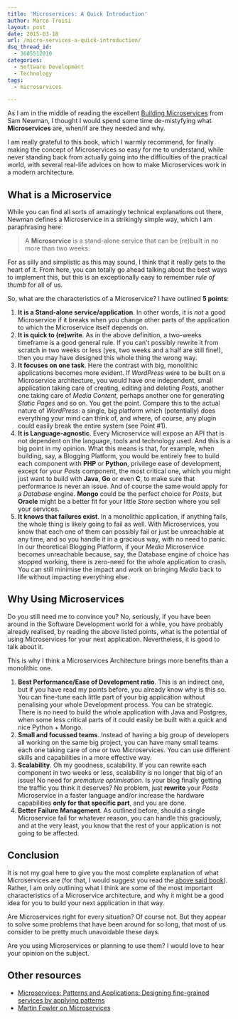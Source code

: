 ```yaml
---
title: 'Microservices: A Quick Introduction'
author: Marco Troisi
layout: post
date: 2015-03-18
url: /micro-services-a-quick-introduction/
dsq_thread_id:
  - 3605512010
categories:
  - Software Development
  - Technology
tags:
  - microservices

---
```

As I am in the middle of reading the excellent [Building Microservices][1] from Sam Newman, I thought I would spend some time de-mistyfying what **Microservices** are, when/if are they needed and why.

I am really grateful to this book, which I warmly recommend, for finally making the concept of Microservices so easy for me to understand, while never standing back from actually going into the difficulties of the practical world, with several real-life advices on how to make Microservices work in a modern architecture.<!--more-->

## What is a Microservice

While you can find all sorts of amazingly technical explanations out there, Newman defines a Microservice in a strikingly simple way, which I am paraphrasing here:

> A **Microservice** is a stand-alone service that can be (re)built in no more than two weeks. 

For as silly and simplistic as this may sound, I think that it really gets to the heart of it. From here, you can totally go ahead talking about the best ways to implement this, but this is an exceptionally easy to remember _rule of thumb_ for all of us.

So, what are the characteristics of a Microservice? I have outlined **5 points**:

  1. **It is a Stand-alone service/application**. In other words, it is _not_ a good Microservice if it breaks when you change other parts of the application to which the Microservice itself depends on.
  2. **It is quick to (re)write**. As in the above definition, a two-weeks timeframe is a good general rule. If you can&#8217;t possibly rewrite it from scratch in two weeks or less (yes, two weeks and a half are still fine!), then you may have designed this whole thing the wrong way.
  3. **It focuses on one task**. Here the contrast with big, monolithic applications becomes more evident. If _WordPress_ were to be built on a Microservice architecture, you would have one independent, small application taking care of creating, editing and deleting _Posts_, another one taking care of _Media Content_, perhaps another one for generating _Static Pages_ and so on. You get the point. Compare this to the actual nature of _WordPress_: a single, big platform which (potentially) does everything your mind can think of, and where, of course, any plugin could easily break the entire system (see Point #1).
  4. **It is Language-agnostic**. Every Microservice will expose an API that is not dependent on the language, tools and technology used. And this is a big point in my opinion. What this means is that, for example, when building, say, a Blogging Platform, you would be entirely free to build each component with **PHP** or **Python**, privilege ease of development, except for your _Posts_ component, the most critical one, which you might just want to build with **Java**, **Go** or even **C**, to make sure that performance is never an issue. And of course the same would apply for a _Database_ engine. **Mongo** could be the perfect choice for _Posts_, but **Oracle** might be a better fit for your little _Store_ section where you sell your services. 
  5. **It knows that failures exist**. In a monolithic application, if anything fails, the whole thing is likely going to fail as well. With Microservices, you know that each one of them can possibly fail or just be unreachable at any time, and so you handle it in a gracious way, with no need to panic. In our theoretical Blogging Platform, if your _Media_ Microservice becomes unreachable because, say, the Database engine of choice has stopped working, there is zero-need for the whole application to crash. You can still minimise the impact and work on bringing _Media_ back to life without impacting everything else.

## Why Using Microservices

Do you still need me to convince you? No, seriously, if you have been around in the Software Development world for a while, you have probably already realised, by reading the above listed points, what is the potential of using Microservices for your next application. Nevertheless, it is good to talk about it.

This is why I think a Microservices Architecture brings more benefits than a monolithic one.

  1. **Best Performance/Ease of Development ratio**. This is an indirect one, but if you have read my points before, you already know why is this so. You can fine-tune each little part of your big application without penalising your whole Development process. You can be strategic. There is no need to build the whole application with Java and Postgres, when some less critical parts of it could easily be built with a quick and nice Python + Mongo.
  2. **Small and focussed teams**. Instead of having a big group of developers all working on the same big project, you can have many small teams each one taking care of one or two Microservices. You can use different skills and capabilities in a more effective way.
  3. **Scalability**. Oh my goodness, scalability. If you can rewrite each component in two weeks or less, scalability is no longer that big of an issue! No need for _premature optimisation_. Is your blog finally getting the traffic you think it deserves? No problem, just **rewrite** your _Posts_ Microservice in a faster language and/or increase the hardware capabilities **only for that specific part**, and you are done. 
  4. **Better Failure Management**. As outlined before, should a single Microservice fail for whatever reason, you can handle this graciously, and at the very least, you know that the rest of your application is not going to be affected.

## Conclusion

It is not my goal here to give you the most complete explanation of what Microservices are (for that, I would suggest you read the [above said book][1]). Rather, I am only outlining what I think are some of the most important characteristics of a Microservice architecture, and why it might be a good idea for you to build your next application in that way.

Are Microservices right for every situation? Of course not. But they appear to solve some problems that have been around for so long, that most of us consider to be pretty much unavoidable these days.

Are you using Microservices or planning to use them? I would love to hear your opinion on the subject.

## Other resources

  * [Microservices: Patterns and Applications: Designing fine-grained services by applying patterns][2]<img src="http://ir-na.amazon-adsystem.com/e/ir?t=marctroi-20&#038;l=as2&#038;o=1&#038;a=B00VJ3NP4A" width="1" height="1" border="0" alt="" style="border:none !important; margin:0px !important;" />
  * [Martin Fowler on Microservices][3]

 [1]: http://amzn.to/1GIiYTb
 [2]: http://www.amazon.com/gp/product/B00VJ3NP4A/ref=as_li_tl?ie=UTF8&camp=1789&creative=9325&creativeASIN=B00VJ3NP4A&linkCode=as2&tag=marctroi-20&linkId=5EGJ6QO6G66E6UHZ
 [3]: http://martinfowler.com/articles/microservices.html
